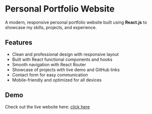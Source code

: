 # Personal Portfolio Website

A modern, responsive personal portfolio website built using **React.js** to showcase my skills, projects, and experience.

## Features

- Clean and professional design with responsive layout  
- Built with React functional components and hooks  
- Smooth navigation with React Router  
- Showcase of projects with live demo and GitHub links  
- Contact form for easy communication  
- Mobile-friendly and optimized for all devices  

## Demo
Check out the live website here: [click here](https://personal-portfolio-website-gamma-sage.vercel.app)


